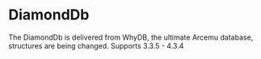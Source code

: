 DiamondDb
=========

The DiamondDb is delivered from WhyDB, the ultimate Arcemu database, structures are being changed. Supports 3.3.5 - 4.3.4